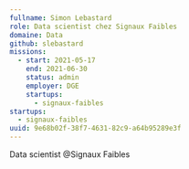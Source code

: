 ```yaml
---
fullname: Simon Lebastard
role: Data scientist chez Signaux Faibles
domaine: Data
github: slebastard
missions:
  - start: 2021-05-17
    end: 2021-06-30
    status: admin
    employer: DGE
    startups:
      - signaux-faibles
startups:
  - signaux-faibles
uuid: 9e68b02f-38f7-4631-82c9-a64b95289e3f
---
```

Data scientist @Signaux Faibles